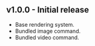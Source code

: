 ## v1.0.0 - Initial release
- Base rendering system.
- Bundled image command.
- Bundled video command.
